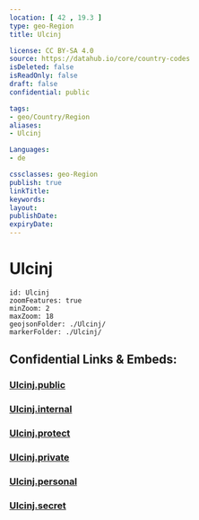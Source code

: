 ```yaml
---
location: [ 42 , 19.3 ] 
type: geo-Region
title: Ulcinj

license: CC BY-SA 4.0
source: https://datahub.io/core/country-codes
isDeleted: false
isReadOnly: false
draft: false
confidential: public

tags:
- geo/Country/Region
aliases:
- Ulcinj

Languages:
- de

cssclasses: geo-Region
publish: true
linkTitle: 
keywords: 
layout: 
publishDate: 
expiryDate: 
---
```


# Ulcinj

```leaflet
id: Ulcinj
zoomFeatures: true 
minZoom: 2 
maxZoom: 18
geojsonFolder: ./Ulcinj/
markerFolder: ./Ulcinj/
```


## Confidential Links & Embeds: 

### [Ulcinj.public](/_public/\Earth\Continent\Europe\Europe~South\Montenegro\Municipalities~MontenegroUlcinj.public.md) 

### [Ulcinj.internal](/_internal/\Earth\Continent\Europe\Europe~South\Montenegro\Municipalities~MontenegroUlcinj.internal.md) 

### [Ulcinj.protect](/_protect/\Earth\Continent\Europe\Europe~South\Montenegro\Municipalities~MontenegroUlcinj.protect.md) 

### [Ulcinj.private](/_private/\Earth\Continent\Europe\Europe~South\Montenegro\Municipalities~MontenegroUlcinj.private.md) 

### [Ulcinj.personal](/_personal/\Earth\Continent\Europe\Europe~South\Montenegro\Municipalities~MontenegroUlcinj.personal.md) 

### [Ulcinj.secret](/_secret/\Earth\Continent\Europe\Europe~South\Montenegro\Municipalities~MontenegroUlcinj.secret.md)

